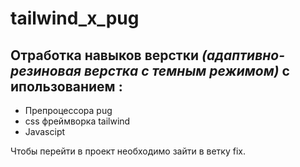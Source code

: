 # tailwind_x_pug
## Отработка навыков верстки _(адаптивно-резиновая верстка с темным режимом)_ с ипользованием : 
* Препроцессора pug
* css фреймворка tailwind
* Javascipt

Чтобы перейти в проект необходимо зайти в ветку fix.
